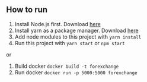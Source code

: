 ## How to run
1. Install Node.js first. Download [here](https://nodejs.org/en/)
2. Install yarn as a package manager. Download [here](https://yarnpkg.com/en/docs/install#windows-stable)
3. Add node modules to this project with `yarn install`
4. Run this project with `yarn start` or `npm start`

or

1. Build docker `docker build -t forexchange`
2. Run docker `docker run -p 5000:5000 forexchange`